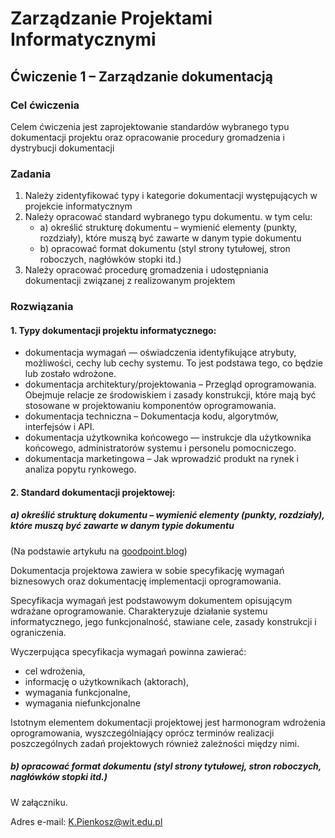 # Zarządzanie Projektami Informatycznymi

## Ćwiczenie 1 – Zarządzanie dokumentacją

### Cel ćwiczenia

Celem ćwiczenia jest zaprojektowanie standardów wybranego typu dokumentacji projektu
oraz opracowanie procedury gromadzenia i dystrybucji dokumentacji

### Zadania

1. Należy zidentyfikować typy i kategorie dokumentacji występujących w projekcie informatycznym
2. Należy opracować standard wybranego typu dokumentu. w tym celu:
   - a) określić strukturę dokumentu – wymienić elementy (punkty, rozdziały), które muszą być zawarte w danym typie dokumentu
   - b) opracować format dokumentu (styl strony tytułowej, stron roboczych, nagłówków stopki itd.)
3. Należy opracować procedurę gromadzenia i udostępniania dokumentacji związanej z realizowanym projektem

### Rozwiązania

#### 1. Typy dokumentacji projektu informatycznego:

- dokumentacja wymagań — oświadczenia identyfikujące atrybuty, możliwości, cechy lub cechy systemu. To jest podstawa tego, co będzie lub zostało wdrożone.
- dokumentacja architektury/projektowania – Przegląd oprogramowania. Obejmuje relacje ze środowiskiem i zasady konstrukcji, które mają być stosowane w projektowaniu komponentów oprogramowania.
- dokumentacja techniczna – Dokumentacja kodu, algorytmów, interfejsów i API.
- dokumentacja użytkownika końcowego — instrukcje dla użytkownika końcowego, administratorów systemu i personelu pomocniczego.
- dokumentacja marketingowa – Jak wprowadzić produkt na rynek i analiza popytu rynkowego.

#### 2. Standard dokumentacji projektowej:

##### a) określić strukturę dokumentu – wymienić elementy (punkty, rozdziały), które muszą być zawarte w danym typie dokumentu

(Na podstawie artykułu na [goodpoint.blog](https://goodpoint.blog/wymagania-dokumentacji-projektowej-dla-systemu-informatycznego-o-czym-nie-mozemy-zapomniec/))

Dokumentacja projektowa zawiera w sobie specyfikację wymagań biznesowych oraz dokumentację implementacji oprogramowania.

Specyfikacja wymagań jest podstawowym dokumentem opisującym wdrażane oprogramowanie. Charakteryzuje działanie systemu informatycznego, jego funkcjonalność, stawiane cele, zasady konstrukcji i ograniczenia.

Wyczerpująca specyfikacja wymagań powinna zawierać:

- cel wdrożenia,
- informację o użytkownikach (aktorach),
- wymagania funkcjonalne,
- wymagania niefunkcjonalne

Istotnym elementem dokumentacji projektowej jest harmonogram wdrożenia oprogramowania, wyszczególniający oprócz terminów realizacji poszczególnych zadań projektowych również zależności między nimi.

##### b) opracować format dokumentu (styl strony tytułowej, stron roboczych, nagłówków stopki itd.)

W załączniku.

Adres e-mail: K.Pienkosz@wit.edu.pl

